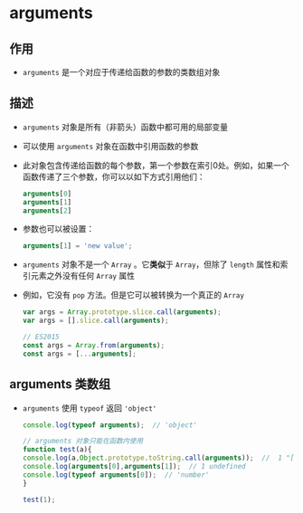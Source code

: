 # arguments

## 作用

+ `arguments` 是一个对应于传递给函数的参数的类数组对象

## 描述

+ `arguments` 对象是所有（非箭头）函数中都可用的局部变量

+ 可以使用 `arguments` 对象在函数中引用函数的参数

+ 此对象包含传递给函数的每个参数，第一个参数在索引0处。例如，如果一个函数传递了三个参数，你可以以如下方式引用他们：

  ```js
  arguments[0]
  arguments[1]
  arguments[2]
  ```

+ 参数也可以被设置：

  ```js
  arguments[1] = 'new value';
  ```

+ `arguments` 对象不是一个 `Array` 。它**类似**于 `Array`，但除了 `length` 属性和索引元素之外没有任何 `Array` 属性

+ 例如，它没有 `pop` 方法。但是它可以被转换为一个真正的 `Array`

  ```js
  var args = Array.prototype.slice.call(arguments);
  var args = [].slice.call(arguments);

  // ES2015
  const args = Array.from(arguments);
  const args = [...arguments];
  ```

## arguments 类数组

+ `arguments` 使用 `typeof` 返回 `'object'`

  ```js
  console.log(typeof arguments);  // 'object'

  // arguments 对象只能在函数内使用
  function test(a){
  console.log(a,Object.prototype.toString.call(arguments));  //  1 "[object Arguments]"
  console.log(arguments[0],arguments[1]);  // 1 undefined
  console.log(typeof arguments[0]);  // 'number'
  }

  test(1);
  ```
